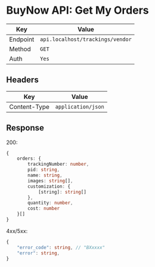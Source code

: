 # BuyNow API: Get My Orders

| Key      | Value                            |
| -------- | -------------------------------- |
| Endpoint | `api.localhost/trackings/vendor` |
| Method   | `GET`                            |
| Auth     | `Yes`                            |

## Headers

| Key          | Value              |
| ------------ | ------------------ |
| Content-Type | `application/json` |

## Response

200:

```ts
{
    orders: {
        trackingNumber: number,
        pid: string,
        name: string,
        images: string[],
        customization: {
            [string]: string[]
        },
        quantity: number,
        cost: number
    }[]
}
```

4xx/5xx:

```ts
{   
    "error_code": string, // "BXxxxx"
    "error": string,
}
```
